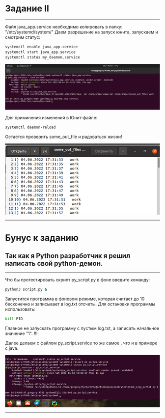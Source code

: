 # Задание II
___
Файл java_app.service необходимо копировать в папку: "/etc/systemd/system/"
Даем разрешение на запуск юнита, запускаем и смотрим статус:
```bash
systemctl enable java_app.service
systemctl start java_app.service
systemctl status my_daemon.service
```
![](../../static/java_status.png)



Для приминения изменений в Юнит-файле:
```bash
systemctl daemon-reload
```

Остается проверить some_out_file и радоваться жизни!

![](../../static/some_out_file.png)
___

# Бунус к заданию
## Так как я Python разработчик я решил написать свой python-демон.
___
Что бы протестировать скрипт py_script.py в фоне введите команду:
```bash
python3 script.py &
```
Запустится программа в фоновом режиме, которая считает до 10 бесконечно и записывает в log.txt отсчеты.
Для остановки программы использовать:
```bash
kill PID
```
Главное не запускать программу с пустым log.txt, а записать начальное значение "1". !!! 

Далее делаем с файлом py_script.service то же самое , что и в примере с java.

![](../../static/py_status.png)
___

